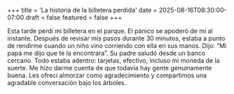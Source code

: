 +++
title = 'La historia de la billetera perdida'
date = 2025-08-16T08:30:00-07:00
draft = false
featured = false
+++

Esta tarde perdí mi billetera en el parque. El pánico se apoderó de mí al instante. Después de revisar mis pasos durante 30 minutos, estaba a punto de rendirme cuando un niño vino corriendo con ella en sus manos. Dijo: “Mi papá me dijo que te la encontrara”. Su padre saludó desde un banco cercano. Todo estaba adentro: tarjetas, efectivo, incluso mi moneda de la suerte. Me hizo darme cuenta de que todavía hay gente genuinamente buena. Les ofrecí almorzar como agradecimiento y compartimos una agradable conversación bajo los árboles.